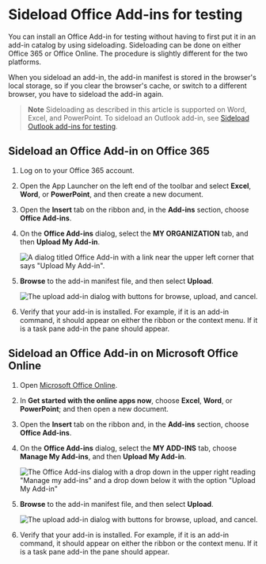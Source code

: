 
# Sideload Office Add-ins for testing

You can install an Office Add-in for testing without having to first put it in an add-in catalog by using sideloading. Sideloading can be done on either Office 365 or Office Online. The procedure is slightly different for the two platforms. 

When you sideload an add-in, the add-in manifest is stored in the browser's local storage, so if you clear the browser's cache, or switch to a different browser, you have to sideload the add-in again.


 >**Note**  Sideloading as described in this article is supported on Word, Excel, and PowerPoint. To sideload an Outlook add-in, see [Sideload Outlook add-ins for testing](sideload-outlook-add-ins-for-testing.md).


## Sideload an Office Add-in on Office 365


1. Log on to your Office 365 account.
    
2. Open the App Launcher on the left end of the toolbar and select  **Excel**,  **Word**, or  **PowerPoint**, and then create a new document.
    
3. Open the  **Insert** tab on the ribbon and, in the **Add-ins** section, choose **Office Add-ins**.
    
4. On the  **Office Add-ins** dialog, select the **MY ORGANIZATION** tab, and then **Upload My Add-in**.
    
    ![A dialog titled Office Add-in with a link near the upper left corner that says "Upload My Add-in".](../../images/0e49f780-019a-4d97-9310-0eaddfa0c4dc.png)

5.  **Browse** to the add-in manifest file, and then select **Upload**.
    
    ![The upload add-in dialog with buttons for browse, upload, and cancel.](../../images/039aef16-b12f-4d01-ad46-f13e01dd3162.png)

6. Verify that your add-in is installed. For example, if it is an add-in command, it should appear on either the ribbon or the context menu. If it is a task pane add-in the pane should appear.
    

## Sideload an Office Add-in on Microsoft Office Online




1. Open [Microsoft Office Online](https://office.live.com/).
    
2. In  **Get started with the online apps now**, choose  **Excel**,  **Word**, or  **PowerPoint**; and then open a new document.
    
3. Open the  **Insert** tab on the ribbon and, in the **Add-ins** section, choose **Office Add-ins**.
    
4. On the  **Office Add-ins** dialog, select the **MY ADD-INS** tab, choose **Manage My Add-ins**, and then  **Upload My Add-in**.
    
    ![The Office Add-ins dialog with a drop down in the upper right reading "Manage my add-ins" and a drop down below it with the option "Upload My Add-in"](../../images/d630d9d1-7dd5-45e3-860d-0ab069882548.png)

5.  **Browse** to the add-in manifest file, and then select **Upload**.
    
    ![The upload add-in dialog with buttons for browse, upload, and cancel.](../../images/039aef16-b12f-4d01-ad46-f13e01dd3162.png)

6. Verify that your add-in is installed. For example, if it is an add-in command, it should appear on either the ribbon or the context menu. If it is a task pane add-in the pane should appear.
    